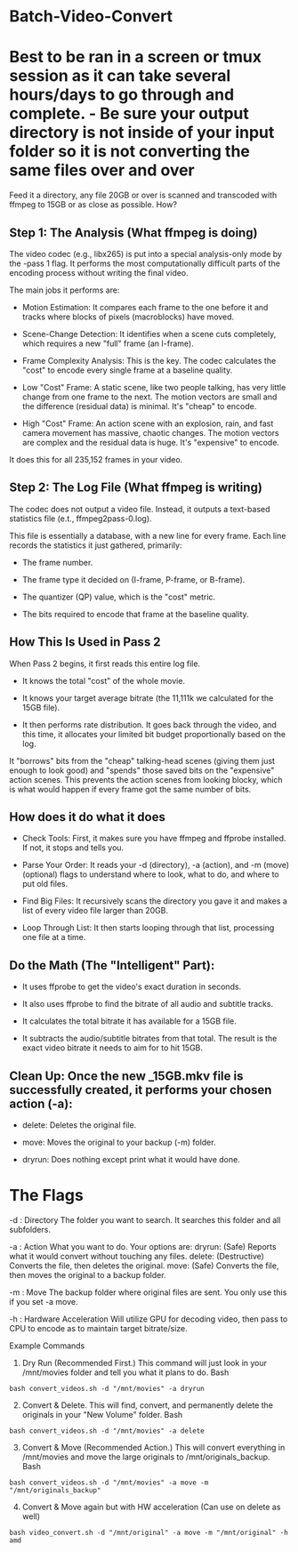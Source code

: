 # Batch-Video-Convert
# Best to be ran in a screen or tmux session as it can take several hours/days to go through and complete. - Be sure your output directory is not inside of your input folder so it is not converting the same files over and over

Feed it a directory, any file 20GB or over is scanned and transcoded with ffmpeg to 15GB or as close as possible. How? 

## Step 1: The Analysis (What ffmpeg is doing)

The video codec (e.g., libx265) is put into a special analysis-only mode by the -pass 1 flag. It performs the most computationally difficult parts of the encoding process without writing the final video.

The main jobs it performs are:

- Motion Estimation: It compares each frame to the one before it and tracks where blocks of pixels (macroblocks) have moved.

- Scene-Change Detection: It identifies when a scene cuts completely, which requires a new "full" frame (an I-frame).

- Frame Complexity Analysis: This is the key. The codec calculates the "cost" to encode every single frame at a baseline quality.

- Low "Cost" Frame: A static scene, like two people talking, has very little change from one frame to the next. The motion vectors are small and the difference (residual data) is minimal. It's "cheap" to encode.

- High "Cost" Frame: An action scene with an explosion, rain, and fast camera movement has massive, chaotic changes. The motion vectors are complex and the residual data is huge. It's "expensive" to encode.

It does this for all 235,152 frames in your video.

## Step 2: The Log File (What ffmpeg is writing)

The codec does not output a video file. Instead, it outputs a text-based statistics file (e.t., ffmpeg2pass-0.log).

This file is essentially a database, with a new line for every frame. Each line records the statistics it just gathered, primarily:

- The frame number.

- The frame type it decided on (I-frame, P-frame, or B-frame).

- The quantizer (QP) value, which is the "cost" metric.

- The bits required to encode that frame at the baseline quality.

## How This Is Used in Pass 2

When Pass 2 begins, it first reads this entire log file.

- It knows the total "cost" of the whole movie.

- It knows your target average bitrate (the 11,111k we calculated for the 15GB file).

- It then performs rate distribution. It goes back through the video, and this time, it allocates your limited bit budget proportionally based on the log.

It "borrows" bits from the "cheap" talking-head scenes (giving them just enough to look good) and "spends" those saved bits on the "expensive" action scenes. This prevents the action scenes from looking blocky, which is what would happen if every frame got the same number of bits.

## How does it do what it does
- Check Tools: First, it makes sure you have ffmpeg and ffprobe installed. If not, it stops and tells you.

- Parse Your Order: It reads your -d (directory), -a (action), and -m (move) (optional) flags to understand where to look, what to do, and where to put old files.

- Find Big Files: It recursively scans the directory you gave it and makes a list of every video file larger than 20GB.

- Loop Through List: It then starts looping through that list, processing one file at a time.

## Do the Math (The "Intelligent" Part):

- It uses ffprobe to get the video's exact duration in seconds.

- It also uses ffprobe to find the bitrate of all audio and subtitle tracks.

- It calculates the total bitrate it has available for a 15GB file.

- It subtracts the audio/subtitle bitrates from that total. The result is the exact video bitrate it needs to aim for to hit 15GB.

## Clean Up: Once the new _15GB.mkv file is successfully created, it performs your chosen action (-a):

- delete: Deletes the original file.

- move: Moves the original to your backup (-m) folder.

- dryrun: Does nothing except print what it would have done.

# The Flags

-d <path>: Directory
The folder you want to search. It searches this folder and all subfolders.

-a <action>: Action
What you want to do. Your options are:
dryrun: (Safe) Reports what it would convert without touching any files.
delete: (Destructive) Converts the file, then deletes the original.
move: (Safe) Converts the file, then moves the original to a backup folder.

-m <path>: Move
The backup folder where original files are sent. You only use this if you set -a move.

-h <HW>: Hardware Acceleration
Will utilize GPU for decoding video, then pass to CPU to encode as to maintain target bitrate/size.

Example Commands

1. Dry Run (Recommended First.) This command will just look in your /mnt/movies folder and tell you what it plans to do.
Bash

`bash convert_videos.sh -d "/mnt/movies" -a dryrun`

2. Convert & Delete. This will find, convert, and permanently delete the originals in your "New Volume" folder.
Bash

`bash convert_videos.sh -d "/mnt/movies" -a delete`

3. Convert & Move (Recommended Action.) This will convert everything in /mnt/movies and move the large originals to /mnt/originals_backup.
Bash

`bash convert_videos.sh -d "/mnt/movies" -a move -m "/mnt/originals_backup"`

4. Convert & Move again but with HW acceleration (Can use on delete as well)

`bash video_convert.sh -d "/mnt/original" -a move -m "/mnt/original" -h amd`
